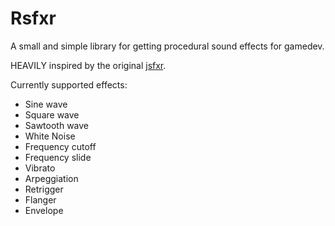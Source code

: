 # Rsfxr

A small and simple library for getting procedural sound effects for gamedev.

HEAVILY inspired by the original [jsfxr](https://sfxr.me/).

Currently supported effects:
- Sine wave
- Square wave
- Sawtooth wave
- White Noise
- Frequency cutoff
- Frequency slide
- Vibrato
- Arpeggiation
- Retrigger
- Flanger
- Envelope
